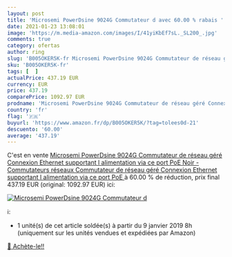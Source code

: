 ```yaml
---
layout: post
title: 'Microsemi PowerDsine 9024G Commutateur d avec 60.00 % rabais '
date: 2021-01-23 13:08:01
image: 'https://m.media-amazon.com/images/I/41yiKbEf7sL._SL200_.jpg'
comments: true
category: ofertas
author: ring
slug: 'B005OKER5K-fr Microsemi PowerDsine 9024G Commutateur de réseau géré...'
sku: 'B005OKER5K-fr'
tags: [  ]
actualPrice: 437.19 EUR
currency: EUR
price: 437.19
comparePrice: 1092.97 EUR
prodname: 'Microsemi PowerDsine 9024G Commutateur de réseau géré Connexion Ethernet  supportant l alimentation via ce port  PoE  Noir - Commutateurs réseaux  Commutateur de réseau géré  Connexion Ethernet  supportant l alimentation via ce port  PoE  '
country: 'fr'
flag: '🇫🇷'
buyurl: 'https://www.amazon.fr/dp/B005OKER5K/?tag=tolees0d-21'
descuento: '60.00'
average: '437.19'
---
```


C'est en vente [Microsemi PowerDsine 9024G Commutateur de réseau géré Connexion Ethernet  supportant l alimentation via ce port  PoE  Noir - Commutateurs réseaux  Commutateur de réseau géré  Connexion Ethernet  supportant l alimentation via ce port  PoE  ](https://www.amazon.fr/dp/B005OKER5K/?tag=tolees0d-21)  à  60.00 % de réduction, prix final  437.19 EUR (original: 1092.97 EUR) ici:

[![Microsemi PowerDsine 9024G Commutateur d](https://m.media-amazon.com/images/I/41yiKbEf7sL._SL200_.jpg)](https://www.amazon.fr/dp/B005OKER5K/?tag=tolees0d-21)

ℹ️:

- 1 unité(s) de cet article soldée(s) à partir du 9 janvier 2019 8h (uniquement sur les unités vendues et expédiées par Amazon)

[🛒 Achète-le!!](https://www.amazon.fr/dp/B005OKER5K/?tag=tolees0d-21)
